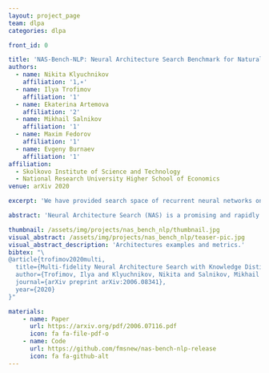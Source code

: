 ```yaml
---
layout: project_page
team: dlpa
categories: dlpa

front_id: 0

title: 'NAS-Bench-NLP: Neural Architecture Search Benchmark for Natural Language Processing'
authors:
  - name: Nikita Klyuchnikov
    affiliation: '1,∗'
  - name: Ilya Trofimov
    affiliation: '1'
  - name: Ekaterina Artemova
    affiliation: '2'
  - name: Mikhail Salnikov
    affiliation: '1'
  - name: Maxim Fedorov
    affiliation: '1'
  - name: Evgeny Burnaev
    affiliation: '1'
affiliation:
  - Skolkovo Institute of Science and Technology
  - National Research University Higher School of Economics
venue: arXiv 2020

excerpt: 'We have provided search space of recurrent neural networks on the text datasets, trained 14k architectures within it, and analyzed properties of the obtained models.'

abstract: 'Neural Architecture Search (NAS) is a promising and rapidly evolving research area. Training a large number of neural networks requires an exceptional amount of computational power, which makes NAS unreachable for those researchers who have limited or no access to high-performance clusters and supercomputers. A few benchmarks with precomputed neural architectures performances have been recently introduced to overcome this problem and ensure more reproducible experiments. However, these benchmarks are only for the computer vision domain and, thus, are built from the image datasets and convolution-derived architectures. In this work, we step outside the computer vision domain by leveraging the language modeling task, which is the core of natural language processing (NLP). Our main contribution is as follows: we have provided search space of recurrent neural networks on the text datasets and trained 14k architectures within it; we have conducted both intrinsic and extrinsic evaluation of the trained models using datasets for semantic relatedness and language understanding evaluation; finally, we have tested several NAS algorithms to demonstrate how the precomputed results can be utilized. We believe that our results have high potential of usage for both NAS and NLP communities.'

thumbnail: /assets/img/projects/nas_bench_nlp/thumbnail.jpg
visual_abstract: /assets/img/projects/nas_bench_nlp/teaser-pic.jpg
visual_abstract_description: 'Architectures examples and metrics.'
bibtex: "\
@article{trofimov2020multi,
  title={Multi-fidelity Neural Architecture Search with Knowledge Distillation},
  author={Trofimov, Ilya and Klyuchnikov, Nikita and Salnikov, Mikhail and Filippov, Alexander and Burnaev, Evgeny},
  journal={arXiv preprint arXiv:2006.08341},
  year={2020}
}"

materials:
    - name: Paper
      url: https://arxiv.org/pdf/2006.07116.pdf
      icon: fa fa-file-pdf-o
    - name: Code
      url: https://github.com/fmsnew/nas-bench-nlp-release
      icon: fa fa-github-alt
---
```

